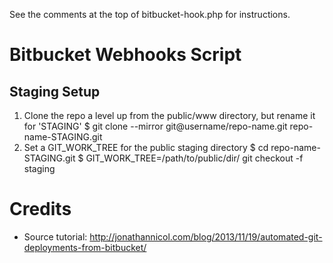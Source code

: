 See the comments at the top of bitbucket-hook.php for instructions.

# Bitbucket Webhooks Script

## Staging Setup

1. Clone the repo a level up from the public/www directory, but rename it for 'STAGING'
    $ git clone --mirror git@username/repo-name.git repo-name-STAGING.git
2. Set a GIT_WORK_TREE for the public staging directory
    $ cd repo-name-STAGING.git
    $ GIT_WORK_TREE=/path/to/public/dir/ git checkout -f staging








# Credits
* Source tutorial: http://jonathannicol.com/blog/2013/11/19/automated-git-deployments-from-bitbucket/